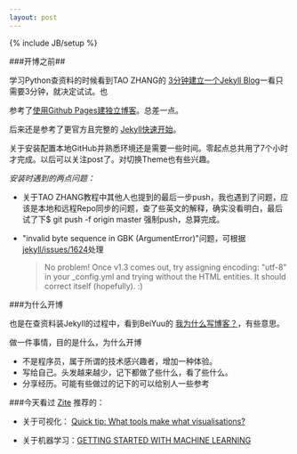 ```yaml
---
layout: post
---
```

{% include JB/setup %}

###开博之前##

学习Python查资料的时候看到TAO ZHANG的 [3分钟建立一个Jekyll Blog](href="http://ztpala.com/2012/01/12/zero-to-hosted-jekyll-blog-in-3-minutes)一看只需要3分钟，就决定试试。也

参考了[使用Github Pages建独立博客](http://beiyuu.com/github-pages/)。总差一点。

后来还是参考了更官方且完整的 [Jekyll快速开始](http://jekyllbootstrap.com/usage/jekyll-quick-start.html)。

关于安装配置本地GitHub并熟悉环境还是需要一些时间。零起点总共用了7个小时才完成。以后可以关注post了。对切换Theme也有些兴趣。

*安装时遇到的两点问题：*

+ 关于TAO ZHANG教程中其他人也提到的最后一步push，我也遇到了问题，应该是本地和远程Repo同步的问题，查了些英文的解释，确实没看明白，最后试了下$ git push -f origin master 强制push，总算完成。

+ "invalid byte sequence in GBK (ArgumentError)"问题，可根据[jekyll/issues/1624](https://github.com/mojombo/jekyll/issues/1624)处理
    >No problem! Once v1.3 comes out, try assigning encoding: "utf-8" in your \_config.yml and trying without the HTML entities. It should correct itself (hopefully). :)

###为什么开博

也是在查资料装Jekyll的过程中，看到BeiYuu的 [我为什么写博客？](http://beiyuu.com/why-blog/)，有些意思。

做一件事情，目的是什么，为什么开博

+ 不是程序员，属于所谓的技术感兴趣者，增加一种体验。
+ 写给自己。头发越来越少，记下都做了些什么，看了些什么。
+ 分享经历。可能有些做过的记下的可以给别人一些参考

###今天看过
[Zite](http://www.zite.com/ "Zite") 推荐的：

- 关于可视化： [Quick tip: What tools make what visualisations?](http://www.visualisingdata.com/index.php/2013/11/quick-tip-what-tools-make-what-visualisations/)

- 关于机器学习：[GETTING STARTED WITH MACHINE LEARNING](http://thunderboltlabs.com/blog/2013/11/09/getting-started-with-machine-learning/)



